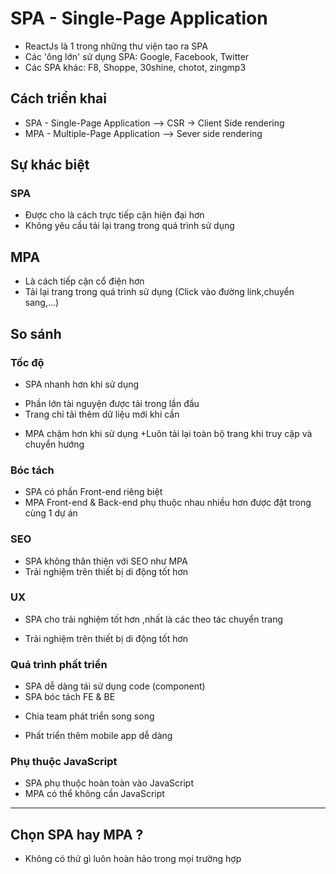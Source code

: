 # SPA - Single-Page Application

- ReactJs là 1 trong những thư viện tao ra SPA
- Các 'ông lớn' sử dụng SPA: Google, Facebook, Twitter
- Các SPA khác: F8, Shoppe, 30shine, chotot, zingmp3

## Cách triển khai

- SPA - Single-Page Application --> CSR -> Client Side rendering
- MPA - Multiple-Page Application --> Sever side rendering

## Sự khác biệt

### SPA

- Được cho là cách trực tiếp cận hiện đại hơn
- Không yêu cầu tải lại trang trong quá trình sử dụng

## MPA

- Là cách tiếp cận cổ điện hơn
- Tải lại trang trong quá trình sử dụng (Click vào đường link,chuyển sang,...)

## So sánh

### Tốc độ

- SPA nhanh hơn khi sử dụng

* Phần lớn tài nguyện được tải trong lần đầu
* Trang chỉ tải thêm dữ liệu mới khi cần

- MPA chậm hơn khi sử dụng
  +Luôn tải lại toàn bộ trang khi truy cập và chuyển hướng

### Bóc tách

- SPA có phần Front-end riêng biệt
- MPA Front-end & Back-end phụ thuộc nhau nhiều hơn được đặt trong cùng 1 dự án

### SEO

- SPA không thân thiện với SEO như MPA
- Trải nghiệm trên thiết bị di động tốt hơn

### UX

- SPA cho trải nghiệm tốt hơn ,nhất là các theo tác chuyển trang

- Trải nghiệm trên thiết bị di động tốt hơn

### Quá trình phất triển

- SPA dễ dàng tái sử dụng code (component)
- SPA bóc tách FE & BE

* Chia team phát triển song song

* Phất triển thêm mobile app dễ dàng

### Phụ thuộc JavaScript

- SPA phụ thuộc hoàn toàn vào JavaScript
- MPA có thể không cần JavaScript

---

## Chọn SPA hay MPA ?

- Không có thứ gì luôn hoàn hảo trong mọi trường hợp

